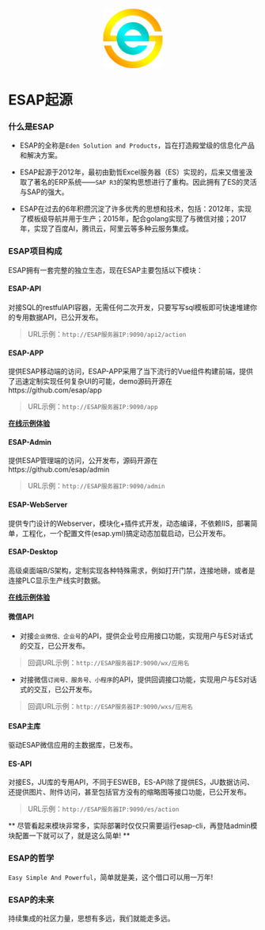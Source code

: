 <p align="center">
  <img src="./img/logo.png" width="120">
</p>

# ESAP起源

### 什么是ESAP
* ESAP的全称是`Eden Solution and Products`，旨在打造殿堂级的信息化产品和解决方案。

* ESAP起源于2012年，最初由勤哲Excel服务器（ES）实现的，后来又借鉴汲取了著名的ERP系统——`SAP R3`的架构思想进行了重构。因此拥有了ES的灵活与SAP的强大。

* ESAP在过去的6年积攒沉淀了许多优秀的思想和技术，包括：2012年，实现了模板级导航并用于生产；2015年，配合golang实现了与微信对接；2017年，实现了百度AI，腾讯云，阿里云等多种云服务集成。

### ESAP项目构成
ESAP拥有一套完整的独立生态，现在ESAP主要包括以下模块：

#### ESAP-API
对接SQL的restfulAPI容器，无需任何二次开发，只要写写sql模板即可快速堆建你的专用数据API，已公开发布。
> URL示例：`http://ESAP服务器IP:9090/api2/action`

#### ESAP-APP
提供ESAP移动端的访问，ESAP-APP采用了当下流行的Vue组件构建前端，提供了迅速定制实现任何复杂UI的可能，demo源码开源在https://github.com/esap/app
> URL示例：`http://ESAP服务器IP:9090/app`

**[在线示例体验](https://erp8.net/m/)**

#### ESAP-Admin
提供ESAP管理端的访问，公开发布，源码开源在https://github.com/esap/admin
> URL示例：`http://ESAP服务器IP:9090/admin`

#### ESAP-WebServer
提供专门设计的Webserver，模块化+插件式开发，动态编译，不依赖IIS，部署简单，工程化，一个配置文件(esap.yml)搞定动态加载启动，已公开发布。

#### ESAP-Desktop
高级桌面端B/S架构，定制实现各种特殊需求，例如打开门禁，连接地磅，或者是连接PLC显示生产线实时数据。

**[在线示例体验](https://demo.esap.vip)**

#### 微信API
* 对接`企业微信、企业号`的API，提供企业号应用接口功能，实现用户与ES对话式的交互，已公开发布。

> 回调URL示例：`http://ESAP服务器IP:9090/wx/应用名`

* 对接微信`订阅号、服务号、小程序`的API，提供回调接口功能，实现用户与ES对话式的交互，已公开发布。

> 回调URL示例：`http://ESAP服务器IP:9090/wxs/应用名`

#### ESAP主库
驱动ESAP微信应用的主数据库，已发布。

#### ES-API
对接ES，JU库的专用API，不同于ESWEB，ES-API除了提供ES，JU数据访问、还提供图片、附件访问，甚至包括官方没有的缩略图等接口功能，已公开发布。
> URL示例：`http://ESAP服务器IP:9090/es/action`

** 尽管看起来模块非常多，实际部署时仅仅只需要运行esap-cli，再登陆admin模块配置一下就可以了，就是这么简单! **

### ESAP的哲学
`Easy Simple And Powerful`，简单就是美，这个借口可以用一万年!

### ESAP的未来
持续集成的社区力量，思想有多远，我们就能走多远。
